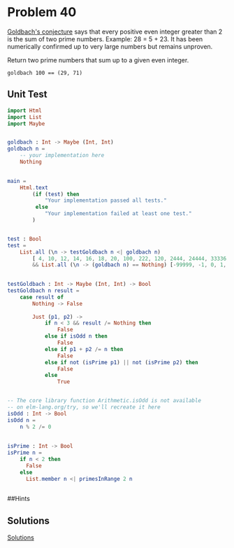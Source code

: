 # Problem 40

[Goldbach's conjecture](https://en.wikipedia.org/wiki/Goldbach%27s_conjecture) says that every positive even integer greater than 2 is the sum of two prime numbers. Example: 28 = 5 + 23. It has been numerically confirmed up to very large numbers but remains unproven.

Return two prime numbers that sum up to a given even integer.

```
goldbach 100 == (29, 71)
```


## Unit Test

```elm
import Html
import List
import Maybe


goldbach : Int -> Maybe (Int, Int)
goldbach n =
    -- your implementation here
    Nothing
    

main =
    Html.text
        (if (test) then
            "Your implementation passed all tests."
         else
            "Your implementation failed at least one test."
        )


test : Bool
test =
    List.all (\n -> testGoldbach n <| goldbach n)
        [ 4, 10, 12, 14, 16, 18, 20, 100, 222, 120, 2444, 24444, 33336, 71000 ]
        && List.all (\n -> (goldbach n) == Nothing) [-99999, -1, 0, 1, 99, 9999]

        
testGoldbach : Int -> Maybe (Int, Int) -> Bool
testGoldbach n result =
    case result of
        Nothing -> False
        
        Just (p1, p2) ->
            if n < 3 && result /= Nothing then
                False
            else if isOdd n then
                False
            else if p1 + p2 /= n then
                False
            else if not (isPrime p1) || not (isPrime p2) then
                False
            else 
                True


-- The core library function Arithmetic.isOdd is not available
-- on elm-lang.org/try, so we'll recreate it here
isOdd : Int -> Bool
isOdd n =
    n % 2 /= 0
    
    
isPrime : Int -> Bool
isPrime n = 
    if n < 2 then
      False
    else
      List.member n <| primesInRange 2 n
      
```

##Hints


## Solutions
[Solutions](../s/s40.md)

